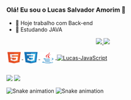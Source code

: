 ### Olá! Eu sou o Lucas Salvador Amorim 👋


- 🔭 Hoje trabalho com Back-end
- 🌱 Estudando JAVA

<div align="center">
  <a href="https://github.com/Lucas-Salvador-Amorim">
  <img height="145em" src="https://github-readme-stats.vercel.app/api?username=Lucas-Salvador-Amorim&show_icons=true&theme=dracula&include_all_commits=true&count_private=true"/>
  <img height="145em" src="https://github-readme-stats.vercel.app/api/top-langs/?username=Lucas-Salvador-Amorim&layout=compact&langs_count=7&theme=dracula"/>
</div>

  
<div style="display: inline_block"><br>
  <img align="center" alt="Lucas-HTML" height="30" width="40" src="https://raw.githubusercontent.com/devicons/devicon/master/icons/html5/html5-original.svg">
  <img align="center" alt="Lucas-CSS" height="30" width="40" src="https://raw.githubusercontent.com/devicons/devicon/master/icons/css3/css3-original.svg">
  <img align="center" alt="Lucas-Java" height="30" width="40" src="https://raw.githubusercontent.com/devicons/devicon/master/icons/java/java-original.svg">
  <img align="center" alt="Lucas-JavaScript" height="30" width="40" src="https://cdn.jsdelivr.net/gh/devicons/devicon/icons/javascript/javascript-original.svg"/>
 
</div>

  ##
  
  
  <a href = "mailto:lucassalvadoramorim@gmail.com"><img src="https://img.shields.io/badge/-Gmail-%23333?style=for-the-badge&logo=gmail&logoColor=white" target="_blank"></a>
  <a href="https://www.linkedin.com/in/lucas-salvador-2a40051b1/" target="_blank"><img src="https://img.shields.io/badge/-LinkedIn-%230077B5?style=for-the-badge&logo=linkedin&logoColor=white" target="_blank"></a> 
  
  ![Snake animation](https://github.com/Lucas-Salvador-Amorim/Lucas-S-Amorim/blob/output/github-contribution-grid-snake.svg)
  ![Snake animation](https://github.com/Lucas-Salvador-Amorim/Lucas-S-Amorim/blob/output/github-contribution-grid-snake.svg)
  
</div>
